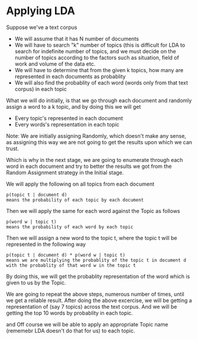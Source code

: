 # Applying LDA 

Suppose we've a text corpus 
- We will assume that it has N number of documents
- We will have to search "k" number of topics (this is difficult for LDA to search for indefinite number of topics, and we must decide on the number of topics according to the factors such as situation, field of work and volume of the data etc. 
- We will have to determine that from the given k topics, how many are represented in each documents as probablity
- We will also find the probablity of each word (words only from that text corpus) in each topic


What we will do initially, is that we go through each document and randomly assign a word to a k topic, and by doing this we will get

- Every topic's represented in each document
- Every words's representation in each topic

Note: We are initially assigning Randomly, which doesn't make any sense, as assigning this way we are not going to get the results upon which we can trust. 

Which is why in the next stage, we are going to enumerate through each word in each document and try to better the results we got from the Random Assignment strategy in the Initial stage. 

We will apply the following on all topics from each document

```
p(topic t | document d) 
means the probability of each topic by each document
```

Then we will apply the same for each word against the Topic as follows

```
p(word w | topic t) 
means the probability of each word by each topic
```

Then we will assign a new word to the topic t, where the topic t will be represented in the following way

```
p(topic t | document d) * p(word w | topic t)
means we are multiplying the probablity of the topic t in document d 
with the probablity of that word w in the topic t
```

By doing this, we will get the probablity representation of the word which is given to us by the Topic. 

We are going to repeat the above steps, numerous number of times, until we get a reliable result.
After doing the above excercise, we will be getting a representation of (say 7 topics) across the text corpus.
And we will be getting the top 10 words by probablity in each topic. 

and Off course we will be able to apply an appropriate Topic name (rememebr LDA doesn't do that for us) to each topic.


